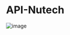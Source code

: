 # API-Nutech
![image](https://github.com/RamadhanRzq/API-Nutech/assets/55622076/b4efe306-fcff-4eb7-b539-58dc759de081)


